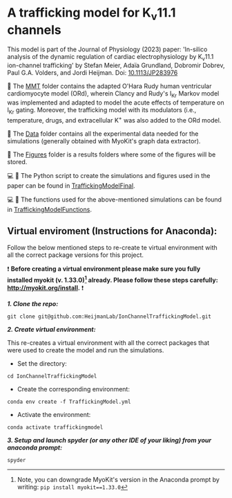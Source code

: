 # A trafficking model for K<sub>v</sub>11.1 channels 

This model is part of the Journal of Physiology (2023) paper: 'In-silico analysis of the dynamic regulation of cardiac electrophysiology by K<sub>v</sub>11.1 ion-channel trafficking' by Stefan Meier, Adaïa Grundland, Dobromir Dobrev, Paul G.A. Volders, and Jordi Heijman. 
Doi: [10.1113/JP283976](https://physoc.onlinelibrary.wiley.com/doi/10.1113/JP283976)

:file_folder: The [MMT](https://github.com/HeijmanLab/IonChannelTraffickingModel/tree/main/MMT) folder contains the adapted O'Hara Rudy human ventricular cardiomyocyte model (ORd), wherein Clancy and Rudy's I<sub>Kr</sub> Markov model was implemented and adapted to model the acute effects of temperature on I<sub>Kr</sub>  gating. Moreover, the trafficking model with its modulators (i.e., temperature, drugs, and extracellular K<sup>+</sup> was also added to the ORd model. 

:file_folder: The [Data](https://github.com/HeijmanLab/IonChannelTraffickingModel/tree/main/Data) folder contains all the experimental data needed for the simulations (generally obtained with MyoKit's graph data extractor). 

:file_folder: The [Figures](https://github.com/HeijmanLab/IonChannelTraffickingModel/tree/main/Figures) folder is a results folders where some of the figures will be stored. 

:computer: :snake: The Python script to create the simulations and figures used in the paper can be found in [TraffickingModelFinal](https://github.com/HeijmanLab/IonChannelTraffickingModel/blob/main/TraffickingModelFinal.py).

:computer: :snake: The functions used for the above-mentioned simulations can be found in [TraffickingModelFunctions](https://github.com/HeijmanLab/IonChannelTraffickingModel/blob/main/TraffickingModelFunctions.py).


## Virtual enviroment (Instructions for Anaconda):

Follow the below mentioned steps to re-create te virtual environment with all the correct package versions for this project.

:exclamation: **Before creating a virtual environment please make sure you fully installed myokit (v. 1.33.0)[^1] already. Please follow these steps carefully: http://myokit.org/install.** :exclamation:
[^1]: Note, you can downgrade MyoKit's version in the Anaconda prompt by writing: `pip install myokit==1.33.0`

***1. Clone the repo:***

`git clone git@github.com:HeijmanLab/IonChannelTraffickingModel.git`

***2. Create virtual environment:***

This re-creates a virtual environment with all the correct packages that were used to create the model and run the simulations. 

- Set the directory:

`cd IonChannelTraffickingModel`

- Create the corresponding environment:

`conda env create -f TraffickingModel.yml`

- Activate the environment:

`conda activate traffickingmodel`

***3. Setup and launch spyder (or any other IDE of your liking) from your anaconda prompt:***

`spyder`

